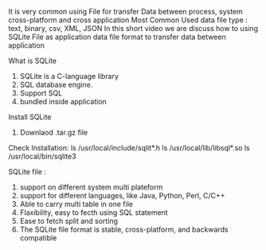 It is very common using File for transfer Data between process, system cross-platform and cross application
Most Common Used data file type : text, binary, csv, XML, JSON
In this short video we are discuss how to using SQLite File as application data file format to transfer data between application

What is SQLite
1) SQLite is a C-language library
2) SQL database engine.
3) Support SQL
4) bundled inside application

Install SQLite

1) Downlaod .tar.gz file

Check Installation:
ls /usr/local/include/sqlit*.h
ls /usr/local/lib/libsql*.so
ls /usr/local/bin/sqlite3

SQLite file :
1) support on different system multi plateform
2) support for different languages, like Java, Python, Perl, C/C++
3) Able to carry multi table in one file
4) Flaxibility, easy to fecth using SQL statement
5) Ease to fetch split and sorting
6) The SQLite file format is stable, cross-platform, and backwards compatible

